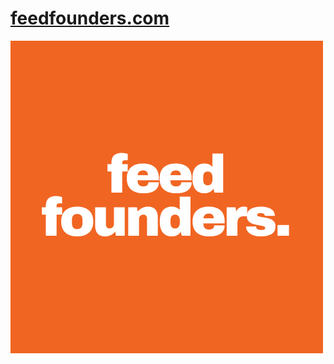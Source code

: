 # [feedfounders.com](https://feedfounders.com)   

<div class="header">
    <img src="https://github.com/heeyunjeon/feedfounders/blob/main/static/images/logo.png" alt="Logo">
</div>
